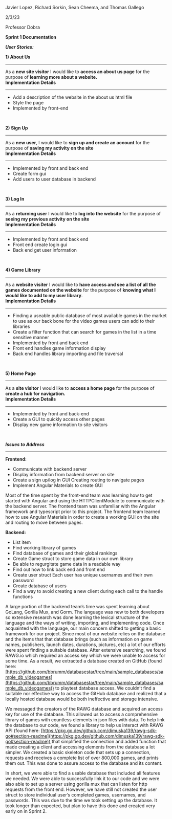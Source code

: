 ﻿Javier Lopez, Richard Sorkin, Sean Cheema, and Thomas Gallego

2/3/23

Professor Dobra

**Sprint 1 Documentation**


**_User Stories:_**
<br />

**1) About Us** <hr />
As a **new site visitor** I would like to **access an about us page** for the purpose of **learning more about a website.**
<br />
**Implementation Details** <hr /> 
- Add a description of the website in the about us html file
- Style the page
- Implemented by front-end
<br />

**2) Sign Up** <hr />As a **new user**, I would like to **sign up and create an account** for the purpose of **saving my activity on the site**
<br />
**Implementation Details** <hr /> 
- Implemented by front and back end
- Create form gui
- Add users to user database in backend
<br />

**3) Log In** <hr />As a **returning user** I would like to **log into the website** for the purpose of **seeing my previous activity on the site**
<br />
**Implementation Details** <hr /> 
- Implemented by front and back end
- Front end create login gui
- Back end get user information
<br />

**4) Game Library** <hr />As a **website visiter** I would like to **have access and see a list of all the games documented on the website** for the purpose of **knowing what I would like to add to my user library**.
<br />
**Implementation Details** <hr /> 
- Finding a useable public database of most available games in the market to use as our back bone for the video games users can add to their libraries 
- Create a filter function that can search for games in the list in a time sensitive manner
- Implemented by front and back end 
- Front end handles game information display 
- Back end handles library importing and file traversal
<br />

**5) Home Page** <hr />As a **site visitor** I would like to **access a home page** for the purpose of **create a hub for navigation.**
<br />
**Implementation Details** <hr /> 
- Implemented by front and back-end
- Create a GUI to quickly access other pages
- Display new game information to site visitors
<br />

**_Issues to Address_**
<hr />

**Frontend:**

 - Communicate with backend server 
 - Display information from backend server on site 
 - Create a sign up/log in GUI Creating routing to navigate pages 
 - Implement Angular Materials to create GUI

Most of the time spent by the front-end team was learning how to get started with Angular and using the HTTPClientModule to communicate with the backend server. The frontend team was unfamiliar with the Angular framework and typescript prior to this project. The frontend team learned how to use Angular Materials in order to create a working GUI on the site and routing to move between pages.

**Backend:**

 - List item
 - Find working library of games 
 - Find database of games and their global rankings 
 - Create Game struct to store game data in our own library 
 - Be able to regurgitate game data in a readable way 
 - Find out how to link back end and front end 
 - Create user struct Each user has unique usernames and their own password 
 - Create database of users
 - Find a way to avoid creating a new client during each call to the handle functions

A large portion of the backend team’s time was spent learning about GoLang, Gorilla Mux, and Gorm. The language was new to both developers so extensive research was done learning the lexical structure of the language and the ways of writing, importing, and implementing code. Once acquainted with the language, our main concern shifted to getting a basic framework for our project. Since most of our website relies on the database and the items that that database brings (such as information on game names, publishers, launch dates, durations, pictures, etc) a lot of our efforts were spent finding a suitable database. After extensive searching, we found RAWG.io which required an access key which we were unable to access for some time. As a result, we extracted a database created on GitHub (found here: [https://github.com/bbrumm/databasestar/tree/main/sample_databases/sample_db_videogames](https://github.com/bbrumm/databasestar/tree/main/sample_databases/sample_db_videogames)) to playtest database access. We couldn’t find a suitable nor effective way to access the GitHub database and realized that a locally hosted database would be both ineffective and storage intensive.

  

We messaged the creators of the RAWG database and acquired an access key for use of the database. This allowed us to access a comprehensive library of games with countless elements in json files with data. To help link the database to our code, we found a library to help us interact with RAWG API (found here: [https://pkg.go.dev/github.com/dimuska139/rawg-sdk-go#section-readme](https://pkg.go.dev/github.com/dimuska139/rawg-sdk-go#section-readme)) that simplified the connection and added function that made creating a client and accessing elements from the database a lot simpler. We created a basic skeleton code that sets up a connection, requests and receives a complete list of over 800,000 games, and prints them out. This was done to assure access to the database and its content.

  

In short, we were able to find a usable database that included all features we needed. We were able to successfully link it to our code and we were also able to set up a server using gorilla mux that can listen for http requests from the front end. However, we have still not created the user struct to store individual user’s completed games, usernames, and passwords. This was due to the time we took setting up the database. It took longer than expected, but plan to have this done and created very early on in Sprint 2.
